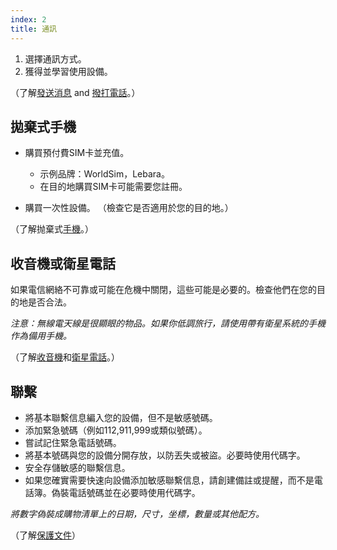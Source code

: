 ```yaml
---
index: 2
title: 通訊
---
```

1. 選擇通訊方式。
2. 獲得並學習使用設備。

（了解[發送消息](umbrella://communications/sending-a-message) and [撥打電話](umbrella://communications/making-a-call)。）

## 拋棄式手機

*   購買預付費SIM卡並充值。

    * 示例品牌：WorldSim，Lebara。
    * 在目的地購買SIM卡可能需要您註冊。

*   購買一次性設備。 （檢查它是否適用於您的目的地。）

（了解抛棄式[手機](umbrella://communications/mobile-phones/beginner)。）

## 收音機或衛星電話

如果電信網絡不可靠或可能在危機中關閉，這些可能是必要的。檢查他們在您的目的地是否合法。

*注意：無線電天線是很顯眼的物品。如果你低調旅行，請使用帶有衛星系統的手機作為備用手機。*

（了解[收音機](umbrella://communications/radios-and-satellite-phones/beginner)和[衛星電話](umbrella://communications/radios-and-satellite-phones/advanced)。）

## 聯繫

*   將基本聯繫信息編入您的設備，但不是敏感號碼。
*   添加緊急號碼（例如112,911,999或類似號碼）。
*   嘗試記住緊急電話號碼。
*   將基本號碼與您的設備分開存放，以防丟失或被盜。必要時使用代碼字。
*   安全存儲敏感的聯繫信息。
*   如果您確實需要快速向設備添加敏感聯繫信息，請創建備註或提醒，而不是電話簿。偽裝電話號碼並在必要時使用代碼字。

*將數字偽裝成購物清單上的日期，尺寸，坐標，數量或其他配方。*

（了解[保護文件](umbrella://information/protecting-files)）